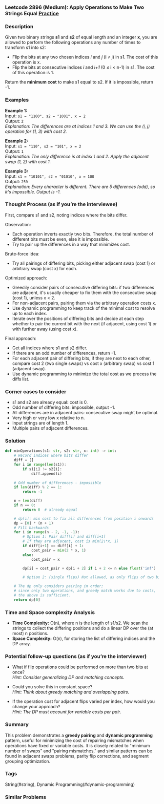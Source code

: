 ### Leetcode 2896 (Medium): Apply Operations to Make Two Strings Equal [Practice](https://leetcode.com/problems/apply-operations-to-make-two-strings-equal)

### Description  
Given two binary strings **s1** and **s2** of equal length and an integer **x**, you are allowed to perform the following operations any number of times to transform s1 into s2:

- Flip the bits at any two chosen indices *i* and *j* (i ≠ j) in s1. The cost of this operation is x.
- Flip the bits at consecutive indices *i* and *i+1* (0 ≤ i < n-1) in s1. The cost of this operation is 1.

Return the **minimum cost** to make s1 equal to s2. If it is impossible, return -1.

### Examples  

**Example 1:**  
Input: `s1 = "1100", s2 = "1001", x = 2`  
Output: `2`  
*Explanation: The differences are at indices 1 and 3. We can use the (i, j) operation for (1, 3) with cost 2.*

**Example 2:**  
Input: `s1 = "110", s2 = "101", x = 2`  
Output: `1`  
*Explanation: The only difference is at index 1 and 2. Apply the adjacent swap (1, 2) with cost 1.*

**Example 3:**  
Input: `s1 = "10101", s2 = "01010", x = 100`  
Output: `250`  
*Explanation: Every character is different. There are 5 differences (odd), so it's impossible. Output is -1.*

### Thought Process (as if you’re the interviewee)  

First, compare s1 and s2, noting indices where the bits differ.

Observation:
- Each operation inverts exactly two bits. Therefore, the total number of different bits must be even, else it is impossible.
- Try to pair up the differences in a way that minimizes cost.

Brute-force idea:
- Try all pairings of differing bits, picking either adjacent swap (cost 1) or arbitrary swap (cost x) for each.

Optimized approach:
- Greedily consider pairs of consecutive differing bits: if two differences are adjacent, it's usually cheaper to fix them with the consecutive swap (cost 1), unless x < 2.
- For non-adjacent pairs, pairing them via the arbitrary operation costs x.
- Use dynamic programming to keep track of the minimal cost to resolve up to each index.
- Iterate over the positions of differing bits and decide at each step whether to pair the current bit with the next (if adjacent, using cost 1) or with further away (using cost x).

Final approach:
- Get all indices where s1 and s2 differ.
- If there are an odd number of differences, return -1.
- For each adjacent pair of differing bits, if they are next to each other, compare cost 2 (two single swaps) vs cost x (arbitrary swap) vs cost 1 (adjacent swap).
- Use dynamic programming to minimize the total cost as we process the diffs list.

### Corner cases to consider  
- s1 and s2 are already equal: cost is 0.
- Odd number of differing bits: impossible, output -1.
- All differences are in adjacent pairs: consecutive swap might be optimal.
- Very high or very low x relative to n.
- Input strings are of length 1.
- Multiple pairs of adjacent differences.

### Solution

```python
def minOperations(s1: str, s2: str, x: int) -> int:
    # Record indices where bits differ
    diff = []
    for i in range(len(s1)):
        if s1[i] != s2[i]:
            diff.append(i)
    
    # Odd number of differences - impossible
    if len(diff) % 2 == 1:
        return -1

    n = len(diff)
    if n == 0:
        return 0  # already equal

    # dp[i]: min cost to fix all differences from position i onwards
    dp = [0] * (n + 1)
    # Fill backwards
    for i in range(n - 2, -1, -1):
        # Option 1: Pair diff[i] and diff[i+1]
        # If they are adjacent, cost is min(2\*x, 1)
        if diff[i+1] == diff[i] + 1:
            cost_pair = min(2 * x, 1)
        else:
            cost_pair = x

        dp[i] = cost_pair + dp[i + 2] if i + 2 <= n else float('inf')
        
        # Option 2: (single flips) Not allowed, as only flips of two bits allowed

    # The dp only considers pairing in order; 
    # since only two operations, and greedy match works due to costs,
    # the above is sufficient.
    return dp[0]
```

### Time and Space complexity Analysis  

- **Time Complexity:** O(n), where n is the length of s1/s2. We scan the strings to collect the differing positions and do a linear DP over the (at most) n positions.
- **Space Complexity:** O(n), for storing the list of differing indices and the DP array.

### Potential follow-up questions (as if you’re the interviewer)  

- What if flip operations could be performed on more than two bits at once?  
  *Hint: Consider generalizing DP and matching concepts.*

- Could you solve this in constant space?  
  *Hint: Think about greedy matching and overlapping pairs.*

- If the operation cost for adjacent flips varied per index, how would you change your approach?  
  *Hint: The DP must account for variable costs per pair.*

### Summary
This problem demonstrates a **greedy pairing** and **dynamic programming** pattern, useful for minimizing the cost of repairing mismatches when operations have fixed or variable costs. It is closely related to "minimum number of swaps" and "pairing mismatches," and similar patterns can be found in adjacent swaps problems, parity flip corrections, and segment grouping optimization.

### Tags
String(#string), Dynamic Programming(#dynamic-programming)

### Similar Problems
